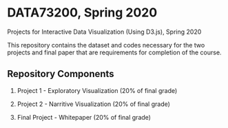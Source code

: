 # DATA73200, Spring 2020
Projects for Interactive Data Visualization (Using D3.js), Spring 2020

This repository contains the dataset and codes necessary for the two projects and final paper that are requirements for completion of the course.

## Repository Components

1. Project 1 - Exploratory Visualization (20% of final grade)

2. Project 2 - Narritive Visualization (20% of final grade)

3. Final Project - Whitepaper (20% of final grade)
